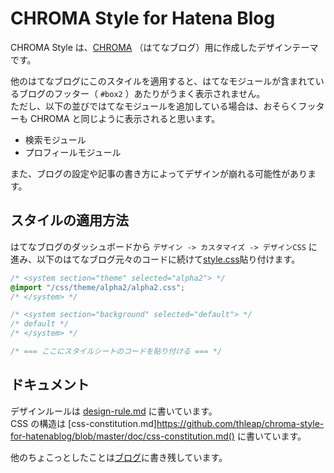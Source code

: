 # CHROMA Style for Hatena Blog
CHROMA Style は、[CHROMA](http://chroma.hatenablog.com/) （はてなブログ）用に作成したデザインテーマです。

他のはてなブログにこのスタイルを適用すると、はてなモジュールが含まれているブログのフッター（ `#box2` ）あたりがうまく表示されません。  
ただし、以下の並びではてなモジュールを追加している場合は、おそらくフッターも CHROMA と同じように表示されると思います。

- 検索モジュール
- プロフィールモジュール

また、ブログの設定や記事の書き方によってデザインが崩れる可能性があります。

## スタイルの適用方法
はてなブログのダッシュボードから `デザイン -> カスタマイズ -> デザインCSS` に進み、以下のはてなブログ元々のコードに続けて[style.css](https://github.com/thleap/chroma-style-for-hatenablog/blob/master/style.css)貼り付けます。

```css
/* <system section="theme" selected="alpha2"> */
@import "/css/theme/alpha2/alpha2.css";
/* </system> */

/* <system section="background" selected="default"> */
/* default */
/* </system> */

/* === ここにスタイルシートのコードを貼り付ける === */
```

## ドキュメント
デザインルールは [design-rule.md](https://github.com/thleap/chroma-style-for-hatenablog/blob/master/doc/design-rule.md) に書いています。  
CSS の構造は [css-constitution.md]https://github.com/thleap/chroma-style-for-hatenablog/blob/master/doc/css-constitution.md() に書いています。

他のちょこっとしたことは[ブログ](http://chroma.hatenablog.com/)に書き残しています。
